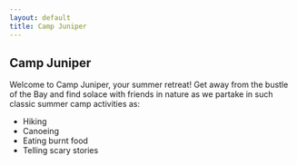 ```yaml
---
layout: default
title: Camp Juniper
---
```


## Camp Juniper

Welcome to Camp Juniper, your summer retreat! Get away from the bustle of the Bay and find solace
with friends in nature as we partake in such classic summer camp activities as:

* Hiking
* Canoeing
* Eating burnt food
* Telling scary stories
